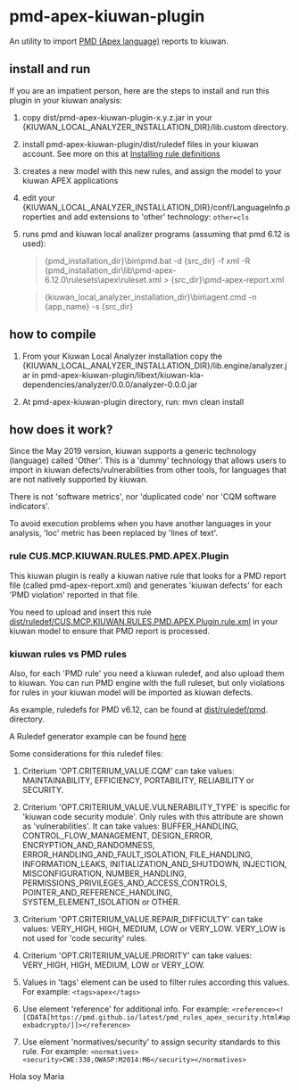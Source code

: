 # pmd-apex-kiuwan-plugin
An utility to import [PMD (Apex language)](https://pmd.github.io/latest/pmd_rules_apex.html) reports to kiuwan.

## install and run
If you are an impatient person, here are the steps to install and run this plugin in your kiuwan analysis:
1. copy dist/pmd-apex-kiuwan-plugin-x.y.z.jar in your {KIUWAN\_LOCAL\_ANALYZER\_INSTALLATION\_DIR}/lib.custom directory.

1. install pmd-apex-kiuwan-plugin/dist/ruledef files in your kiuwan account. See more on this at [Installing rule definitions](https://www.kiuwan.com/docs/display/K5/Installing+rule+definitions+created+with+Kiuwan+Rule+Developer)

1. creates a new model with this new rules, and assign the model to your kiuwan APEX applications

1. edit your {KIUWAN\_LOCAL\_ANALYZER\_INSTALLATION\_DIR}/conf/LanguageInfo.properties and add extensions to 'other' technology: ``other=cls``

1. runs pmd and kiuwan local analizer programs (assuming that pmd 6.12 is used):

	> {pmd\_installation\_dir}\\bin\\pmd.bat -d {src\_dir} -f xml -R {pmd\_installation\_dir\\lib\\pmd-apex-6.12.0\\rulesets\\apex\\ruleset.xml > {src_dir}\pmd-apex-report.xml
	
	> {kiuwan\_local\_analyzer\_installation\_dir}\\bin\\agent.cmd -n {app\_name} -s {src\_dir}



## how to compile
1. From your Kiuwan Local Analyzer installation copy the {KIUWAN\_LOCAL\_ANALYZER\_INSTALLATION\_DIR}/lib.engine/analyzer.jar in pmd-apex-kiuwan-plugin/libext/kiuwan-kla-dependencies/analyzer/0.0.0/analyzer-0.0.0.jar

1. At pmd-apex-kiuwan-plugin directory, run: 
	mvn clean install


## how does it work?
Since the May 2019 version, kiuwan supports a generic technology (language) called 'Other'.
This is a 'dummy' technology that allows users to import in kiuwan defects/vulnerabilities from other tools, for languages that are not natively supported by kiuwan.

There is not 'software metrics', nor 'duplicated code' nor 'CQM software indicators'.

To avoid execution problems when you have another languages in your analysis, 'loc' metric has been replaced by 'lines of text'.


### rule CUS.MCP.KIUWAN.RULES.PMD.APEX.Plugin
This kiuwan plugin is really a kiuwan native rule that looks for a PMD report file (called pmd-apex-report.xml) and generates 'kiuwan defects' for each 'PMD violation' reported in that file.

You need to upload and insert this rule [dist/ruledef/CUS.MCP.KIUWAN.RULES.PMD.APEX.Plugin.rule.xml](dist/ruledef/CUS.MCP.KIUWAN.RULES.PMD.APEX.Plugin.rule.xml) in your kiuwan model to ensure that PMD report is processed.

### kiuwan rules vs PMD rules
Also, for each 'PMD rule' you need a kiuwan ruledef, and also upload them to kiuwan.
You can run PMD engine with the full ruleset, but only violations for rules in your kiuwan model will be imported as kiuwan defects.

As example, ruledefs for PMD v6.12, can be found at [dist/ruledef/pmd](dist/ruledef/pmd). directory.

A Ruledef generator example can be found [here](src/main/java/mcp/kiuwan/rules/pmd/apex/RulesetGenerator.java)

Some considerations for this ruledef files:

1. Criterium 'OPT.CRITERIUM_VALUE.CQM' can take values: MAINTAINABILITY, EFFICIENCY, PORTABILITY, RELIABILITY or SECURITY.

1. Criterium 'OPT.CRITERIUM\_VALUE.VULNERABILITY\_TYPE' is specific for 'kiuwan code security module'. Only rules with this attribute are shown as 'vulnerabilities'. It can take values: BUFFER\_HANDLING, CONTROL\_FLOW\_MANAGEMENT, DESIGN\_ERROR, ENCRYPTION\_AND\_RANDOMNESS, ERROR\_HANDLING\_AND\_FAULT\_ISOLATION, FILE\_HANDLING, INFORMATION\_LEAKS, INITIALIZATION\_AND\_SHUTDOWN, INJECTION, MISCONFIGURATION, NUMBER\_HANDLING, PERMISSIONS\_PRIVILEGES\_AND\_ACCESS\_CONTROLS, POINTER\_AND\_REFERENCE\_HANDLING, SYSTEM\_ELEMENT\_ISOLATION or OTHER.

1. Criterium 'OPT.CRITERIUM\_VALUE.REPAIR\_DIFFICULTY' can take values: VERY\_HIGH, HIGH, MEDIUM, LOW or VERY\_LOW. VERY\_LOW is not used for 'code security' rules.

1. Criterium 'OPT.CRITERIUM\_VALUE.PRIORITY' can take values: VERY\_HIGH, HIGH, MEDIUM, LOW or VERY\_LOW.

1. Values in 'tags' element can be used to filter rules according this values. For example: ``<tags>apex</tags>``

1. Use element 'reference' for additional info. For example: ``<reference><![CDATA[https://pmd.github.io/latest/pmd_rules_apex_security.html#apexbadcrypto/]]></reference>``

1. Use element 'normatives/security' to assign security standards to this rule. For example: ``<normatives><security>CWE:338,OWASP:M2014:M6</security></normatives>``


Hola soy Maria
